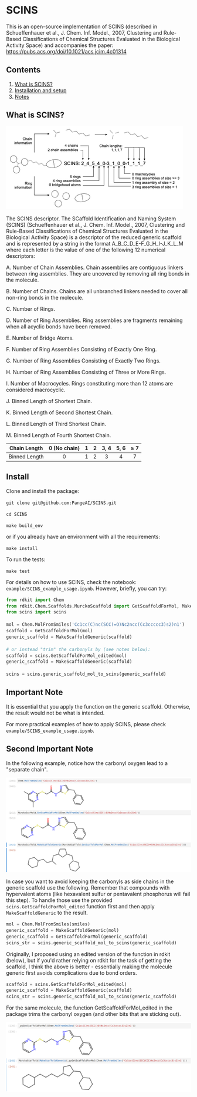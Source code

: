 # SCINS

This is an open-source implementation of SCINS (described in Schueffenhauer et al., J. Chem. Inf. Model., 2007, Clustering and Rule-Based Classifications of Chemical Structures Evaluated in the Biological Activity Space) and accompanies the paper: https://pubs.acs.org/doi/10.1021/acs.jcim.4c01314

## Contents
1. [What is SCINS?](#what-is-scins)
2. [Installation and setup](#install)
3. [Notes](#important-note)

## What is SCINS?

![alt text](assets/illustration_SCINS.png "Figure 1")

The SCINS descriptor. The SCaffold Identification and Naming System (SCINS) (Schueffenhauer et al., J. Chem. Inf. Model., 2007, Clustering and Rule-Based Classifications of Chemical Structures Evaluated in the Biological Activity Space) is a descriptor of the reduced generic scaffold and is represented by a string in the format A_B_C_D_E-F_G_H_I-J_K_L_M where each letter is the value of one of the following 12 numerical descriptors:

A. Number of Chain Assemblies. Chain assemblies are contiguous linkers between ring assemblies. They are uncovered by removing all ring bonds in the molecule.

B. Number of Chains. Chains are all unbranched linkers needed to cover all non-ring bonds in the molecule.

C. Number of Rings.

D. Number of Ring Assemblies. Ring assemblies are fragments remaining when all acyclic bonds have been removed.

E. Number of Bridge Atoms. 

F. Number of Ring Assemblies Consisting of Exactly One Ring.

G. Number of Ring Assemblies Consisting of Exactly Two Rings.

H. Number of Ring Assemblies Consisting of Three or More Rings.

I. Number of Macrocycles. Rings constituting more than 12 atoms are considered macrocyclic.

J. Binned Length of Shortest Chain.

K. Binned Length of Second Shortest Chain.

L. Binned Length of Third Shortest Chain.

M. Binned Length of Fourth Shortest Chain.

| Chain Length |  0 (No chain) | 1 | 2 | 3, 4 | 5, 6 | ≥ 7 |
| :---: |  :---: | :---: | :---: | :---: | :---: | :---: |
| Binned Length | 0 | 1 | 2 | 3 | 4 | 7 |



## Install

Clone and install the package:

`git clone git@github.com:PangeAI/SCINS.git`

`cd SCINS`

`make build_env`

or if you already have an environment with all the requirements:

`make install`

To run the tests:

`make test`

For details on how to use SCINS, check the notebook: `example/SCINS_example_usage.ipynb`. However, briefly, you can try:

```python
from rdkit import Chem
from rdkit.Chem.Scaffolds.MurckoScaffold import GetScaffoldForMol, MakeScaffoldGeneric
from scins import scins

mol = Chem.MolFromSmiles('Cc1cc(C)nc(SCC(=O)Nc2ncc(Cc3ccccc3)s2)n1')
scaffold = GetScaffoldForMol(mol)
generic_scaffold = MakeScaffoldGeneric(scaffold)

# or instead "trim" the carbonyls by (see notes below):
scaffold = scins.GetScaffoldForMol_edited(mol)
generic_scaffold = MakeScaffoldGeneric(scaffold)

scins = scins.generic_scaffold_mol_to_scins(generic_scaffold)
```

## Important Note

It is essential that you apply the function on
the generic scaffold. Otherwise, the result would not be what is intended.

For more practical examples of how to apply SCINS, please check `example/SCINS_example_usage.ipynb`.

## Second Important Note

In the following example, notice how the carbonyl oxygen lead to a "separate chain".

![alt text](assets/weird_scaffold_def.png "Figure 2")

In case you want to avoid keeping the carbonyls as side chains in the generic scaffold use the following.
Remember that compounds with hypervalent atoms (like hexavalent sulfur or pentavalent phosphorus will fail this step).
To handle those use the provided `scins.GetScaffoldForMol_edited` function first and then apply `MakeScaffoldGeneric` to the result.

```python
mol = Chem.MolFromSmiles(smiles)
generic_scaffold = MakeScaffoldGeneric(mol)
generic_scaffold = GetScaffoldForMol(generic_scaffold)
scins_str = scins.generic_scaffold_mol_to_scins(generic_scaffold)
```

Originally, I proposed using an edited version of the function in rdkit (below), but if you'd rather relying on rdkit for the task of getting the scaffold, 
I think the above is better - essentially making the molecule generic first avoids complications due to bond orders.

```python
scaffold = scins.GetScaffoldForMol_edited(mol)
generic_scaffold = MakeScaffoldGeneric(scaffold)
scins_str = scins.generic_scaffold_mol_to_scins(generic_scaffold)
```
For the same molecule, the function GetScaffoldForMol_edited in the 
package trims the carbonyl oxygen (and other bits that are sticking out).

![alt text](assets/better_scaffold_def.png "Figure 3")

